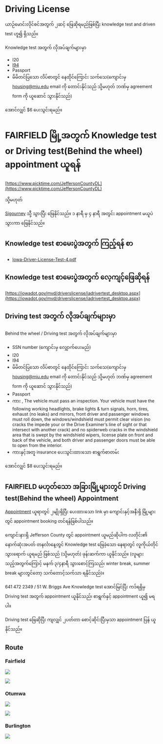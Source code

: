 # Driving License

ယာဉ်မောင်းလိုင်စင်အတွက် ၂ဆင့် ဖြေဆိုရမည်ဖြစ်ပြီး knowledge test and driven test ဟူ၍ ရှိသည်။

Knowledge test အတွက် လိုအပ်ချက်များမှာ

- I20
- [I94](https://i94.cbp.dhs.gov/I94/#/recent-search)
- Passport
- မိမိတင်ပြသော လိပ်စာတွင် နေထိုင်ကြောင်း သက်သေ(ကျောင်းမှ housing@miu.edu email ကို တောင်းနိုင်သည် သို့မဟုတ် ဘဏ်မှ agreement form ကို ယူဆောင် သွားနိုင်သည်)

အောင်လျှင် $6 ပေးသွင်းရမည်။

# FAIRFIELD မြို့အတွက် Knowledge test or Driving test(Behind the wheel) appointment ယူရန်

[https://www.picktime.com/JeffersonCountyDL](https://www.picktime.com/JeffersonCountyDL)

သို့မဟုတ်

[Sigourney](https://www.google.com/maps/place/Keokuk+Motor+Vehicle+Department/@41.3333362,-92.2051183,166m/data=!3m1!1e3!4m6!3m5!1s0x87e5e149c047a80d:0x8afffc90233bee42!8m2!3d41.3332432!4d-92.2045644!16s%2Fg%2F1tcwrpr5) သိို့ သွားပြီး ဖြေနိုင်သည်။ ၁ နာရီ မှ ၄ နာရီ အတွင်း appointment မယူပဲ သွားကာ ဖြေနိုင်သည်။

## Knowledge test စာမေးပွဲအတွက် ကြည့်ရန် စာ

- [Iowa-Driver-License-Test-4.pdf](Iowa-Driver-License-Test-4.pdf)

## Knowledge test စာမေးပွဲအတွက် လေ့ကျင့်ဖြေဆိုရန်

[https://iowadot.gov/mvd/driverslicense/iadrivertest_desktop.aspx](https://iowadot.gov/mvd/driverslicense/iadrivertest_desktop.aspx)

## Driving test အတွက် လိုအပ်ချက်များမှာ

Behind the wheel / Driving test အတွက် လိုအပ်ချက်များမှာ

- SSN number (ကျောင်းမှ လျှောက်ပေးမည်)
- I20
- I94
- မိမိတင်ပြသော လိပ်စာတွင် နေထိုင်ကြောင်း သက်သေ(ကျောင်းမှ housing@miu.edu email ကို တောင်းနိုင်သည် သို့မဟုတ် ဘဏ်မှ agreement form ကို ယူဆောင် သွားနိုင်သည်)
- Passport
- ကား , The vehicle must pass an inspection. Your vehicle must have the following working headlights, brake lights & turn signals, horn, tires, exhaust (no leaks) and mirrors, front driver and passenger windows must roll down, the windows/windshield must permit clear vision (no cracks the impede your or the Drive Examiner’s line of sight or that intersect with another crack) and no spiderweb cracks in the windshield area that is swept by the windshield wipers, license plate on front and back of the vehicle, and both driver and passenger doors must be able to open from the interior.
- ကားနှင့်အတူ insurance ပေးသွင်းထားသော စာရွက်စာတမ်း

အောင်လျှင် $8 ပေးသွင်းရမည်။

## FAIRFIELD မဟုတ်သော အခြားမြို့များတွင် Driving test(Behind the wheel) Appointment

[Appointment](https://smsqmatic.iowadot.gov/qmaticwebbooking/index.html) ယူရာတွင် ၂မျိုးရှိပြီး ပေးထားသော link မှာ ကျောင်းနှင့်အနီးရှိ မြို့များတွင် appointment booking တင်ရန်ဖြစ်ပါသည်။

ကျောင်းနားရှိ Jefferson County တွင် appointment ယူမည်ဆိုပါက လတိုင်း၏ နောက်ဆုံးအပတ် တနင်္လာနေ့တွင် Knowledge test ဖြေခဲ့သော နေရာတွင် လူကိုယ်တိုင် သွားရောက် ယူရမည် ဖြစ်သည် (သို့မဟုတ်) ဖုန်းဆက်ကာ ယူနိုင်သည်။ (လူများသည့်အတွက်ကြောင့် မနက် ၃/၄နာရီ သွားစောင့်ကြသည်၊ winter break, summer break များတွင်တော့ သက်တောင့်သက်သာ ရနိုင်သည်)။

641 472 2349 / 51 W. Briggs Ave
Knowledge test အောင်မြင်ပြီး ကဒ်ရရှိမှ Driving test အတွက် appointment ယူနိုင်သည်၊ စာရွက်နှင့် appointment ယူ၍ မရပါ။

Driving test ဖြေဆိုပြီး ကျလျှင် ၂ပတ်တာ စောင့်ဆိုင်းပြီးမှသာ appointment ပြန် ယူနိုင်သည်။

## Route

### Fairfield

![](./driving/fairfield1.jpeg)

![](./driving/fairfield2.jpeg)

### Otumwa

![](./driving/ottumwa1.jpeg)

![](./driving/ottumwa2.jpeg)

### Burlington

![](./driving/burlington.jpeg)
